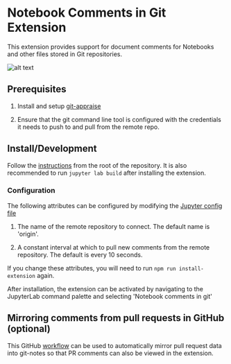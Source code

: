 # Notebook Comments in Git Extension

This extension provides support for document comments for Notebooks and other files stored in Git repositories.

![alt text](https://github.com/mkalil/jupyter-extensions/blob/demo/jupyterlab_comments/screenshot.png?raw=true)

## Prerequisites

1. Install and setup [git-appraise](https://github.com/google/git-appraise#installation)

2. Ensure that the git command line tool is configured with the credentials it needs to push to and pull from the remote repo.

## Install/Development

Follow the [instructions](https://github.com/GoogleCloudPlatform/jupyter-extensions#development) from the root of the repository. It is also recommended to run ``jupyter lab build`` after installing the extension.

### Configuration

The following attributes can be configured by modifying the [Jupyter config file](https://github.com/GoogleCloudPlatform/jupyter-extensions/blob/master/jupyterlab_comments/jupyter-config/jupyter_notebook_config.d/jupyterlab_comments.json)

1) The name of the remote repository to connect. The default name is 'origin'.

2) A constant interval at which to pull new comments from the remote repository. The default is every 10 seconds.

If you change these attributes, you will need to run ``npm run install-extension`` again.

After installation, the extension can be activated by navigating to the JupyterLab command palette and selecting 'Notebook comments in git'

## Mirroring comments from pull requests in GitHub (optional)

This GitHub [workflow](https://github.com/google/git-appraise/blob/master/.github/workflows/mirror-pull-requests.yaml) can be used to automatically mirror pull request data into git-notes so that PR comments can also be viewed in the extension.

